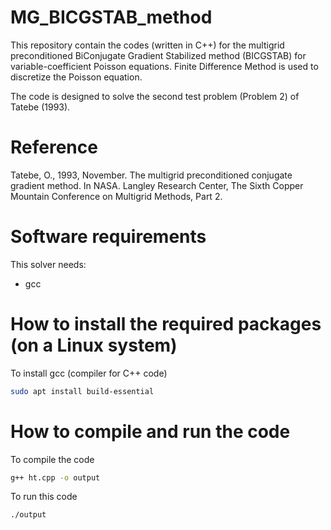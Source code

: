 # MG_BICGSTAB_method
This repository contain the codes (written in C++) for the multigrid preconditioned BiConjugate Gradient Stabilized method (BICGSTAB) for variable-coefficient Poisson equations. Finite Difference Method is used to discretize the Poisson equation.

The code is designed to solve the second test problem (Problem 2) of Tatebe (1993).

# Reference
Tatebe, O., 1993, November. The multigrid preconditioned conjugate gradient method. In NASA. Langley Research Center, The Sixth Copper Mountain Conference on Multigrid Methods, Part 2.

# Software requirements
This solver needs:

- gcc

# How to install the required packages (on a Linux system)

To install gcc (compiler for C++ code)

```bash
sudo apt install build-essential
```

# How to compile and run the code

To compile the code

```bash
g++ ht.cpp -o output
```
To run this code

```bash
./output
```
